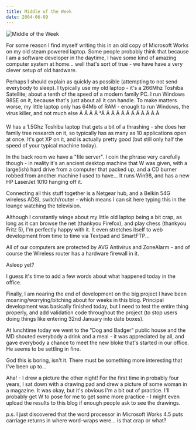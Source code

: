 ```yaml
---
title: Middle of the Week
date: 2004-06-09
---
```


![Middle of the Week](https://source.unsplash.com/LuQ2ex5HY3c/1600x900)

For some reason I find myself writing this in an old copy of Microsoft Works on my old steam powered laptop. Some people probably think that because I am a software developer in the daytime, I have some kind of amazing computer system at home... well that's sort of true - we have have a very clever setup of old hardware.

Perhaps I should explain as quickly as possible (attempting to not send everybody to sleep). I typically use my old laptop - it's a 266Mhz Toshiba Satellite; about a tenth of the speed of a modern family PC. I run Windows 98SE on it, because that's just about all it can handle. To make matters worse, my little laptop only has 64Mb of RAM - enough to run Windows, the virus killer, and not much else Ã Ã Ã Ã °Ã Ã Ã Ã Ã Ã Ã Ã Ã Ã Ã Ã 

W has a 1.5Ghz Toshiba laptop that gets a bit of a thrashing - she does her family tree research on it, so typically has as many as 10 applications open at once. It's got XP on it, and is actually pretty good (but still only half the speed of your typical machine today).

In the back room we have a "file server". I coin the phrase very carefully though - in reality it's an ancient desktop machine that W was given, with a large(ish) hard drive from a computer that packed up, and a CD burner robbed from another machine I used to have... It runs Win98, and has a new HP LaserJet 1010 hanging off it.

Connecting all this stuff together is a Netgear hub, and a Belkin 54G wireless ADSL switch/router - which means I can sit here typing this in the lounge watching the television.

Although I constantly winge about my little old laptop being a bit crap, as long as it can browse the net (thankyou Firefox), and play chess (thankyou Fritz 5), I'm perfectly happy with it. It even stretches itself to web development from time to time via Textpad and SmartFTP...

All of our computers are protected by AVG Antivirus and ZoneAlarm - and of course the Wireless router has a hardware firewall in it.

Asleep yet?

I guess it's time to add a few words about what happened today in the office.

Finally, I am nearing the end of development on the big project I have been moaning/worrying/bitching about for weeks in this blog. Principal development was basically finished today, but I need to test the entire thing properly, and add validation code throughout the project (to stop users doing things like entering 32nd January into date boxes).

At lunchtime today we went to the "Dog and Badger" public house and the MD shouted everybody a drink and a meal - it was appreciated by all, and gave everybody a chance to meet the new bloke that's started in our office. He seems to be settling in fine.

God this is boring, isn't it. There must be something more interesting that I've been up to...

Aha! - I drew a picture the other night! For the first time in probably four years, I sat down with a drawing pad and drew a picture of some woman in a magazine. It was okay, but it's obvious I'm a bit out of practice. I'll probably get W to pose for me to get some more practice - I might even upload the results to this blog if enough people ask to see the drawings.

p.s. I just discovered that the word processor in Microsoft Works 4.5 puts carriage returns in where word-wraps were... is that crap or what?